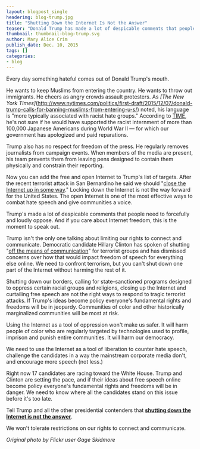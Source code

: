 ```yaml
---
layout: blogpost_single
headerimg: blog-trump.jpg
title: "Shutting Down the Internet Is Not the Answer"
teaser: "Donald Trump has made a lot of despicable comments that people need to forcefully and loudly oppose. And if you care about Internet freedom, this is the moment to speak out."
thumbnail: thumbnail-blog-trump.svg
author: Mary Alice Crim
publish_date: Dec. 10, 2015
tags: []
categories:
- blog
---
```

Every day something hateful comes out of Donald Trump's mouth. 

He wants to keep Muslims from entering the country. He wants to throw out immigrants. He cheers as angry crowds assault protesters. As <em>[The New York Times]</em>(http://www.nytimes.com/politics/first-draft/2015/12/07/donald-trump-calls-for-banning-muslims-from-entering-u-s/)</em> noted, his language is "more typically associated with racist hate groups." According to [TIME](http://time.com/4140050/donald-trump-muslims-japanese-internment/), he's not sure if he would have supported the racist internment of more than 100,000 Japanese Americans during World War II — for which our government has apologized and paid reparations. 

Trump also has no respect for freedom of the press. He regularly removes journalists from campaign events. When members of the media are present, his team prevents them from leaving pens designed to contain them physically and constrain their reporting. 

Now you can add the free and open Internet to Trump's list of targets. After the recent terrorist attack in San Bernardino he said we should "[close the Internet up in some way](http://mic.com/articles/129938/donald-trump-wants-to-close-up-the-internet-because-he-doesn-t-understand-the-internet#.UmFspDfrV)." Locking down the Internet is not the way forward for the United States. The open Internet is one of the most effective ways to combat hate speech and give communities a voice. 

Trump's made a lot of despicable comments that people need to forcefully and loudly oppose. And if you care about Internet freedom, this is the moment to speak out. 

Trump isn't the only one talking about limiting our rights to connect and communicate. Democratic candidate Hillary Clinton has spoken of shutting "[off the means of communication](https://www.techdirt.com/articles/20151207/21225233018/two-leading-presidential-candidates-clinton-trump-both-mocked-free-speech-internet.shtml)" for terrorist groups and has dismissed concerns over how that would impact freedom of speech for everything else online. We need to confront terrorism, but you can't shut down one part of the Internet without harming the rest of it.

Shutting down our borders, calling for state-sanctioned programs designed to oppress certain racial groups and religions, closing up the Internet and curtailing free speech are not the right ways to respond to tragic terrorist attacks. If Trump's ideas become policy everyone's fundamental rights and freedoms will be in jeopardy. Communities of color and other historically marginalized communities will be most at risk. 

Using the Internet as a tool of oppression won't make us safer. It will harm people of color who are regularly targeted by technologies used to profile, imprison and punish entire communities. It will harm our democracy. 

We need to use the Internet as a tool of liberation to counter hate speech, challenge the candidates in a way the mainstream corporate media don't, and encourage more speech (not less.) 

Right now 17 candidates are racing toward the White House. Trump and Clinton are setting the pace, and if their ideas about free speech online become policy everyone's fundamental rights and freedoms will be in danger. We need to know where all the candidates stand on this issue before it's too late. 

Tell Trump and all the other presidential contenders that **[shutting down the Internet is not the answer](http://act.freepress.net/sign/internet_2016_shut_down/?source=blog)**.

We won't tolerate restrictions on our rights to connect and communicate.

*Original photo by Flickr user Gage Skidmore*
